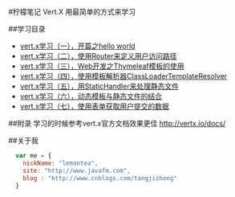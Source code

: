 #柠檬笔记 Vert.X
用最简单的方式来学习

##学习目录
* [vert.x学习（一），开篇之hello world](http://www.cnblogs.com/tangjizhong/p/6197697.html)
* [vert.x学习（二），使用Router来定义用户访问路径](http://www.cnblogs.com/tangjizhong/p/6197778.html)
* [vert.x学习（三），Web开发之Thymeleaf模板的使用](http://www.cnblogs.com/tangjizhong/p/6198291.html)
* [vert.x学习（四），使用模板解析器ClassLoaderTemplateResolver](http://www.cnblogs.com/tangjizhong/p/6201785.html)
* [vert.x学习（五），用StaticHandler来处理静态文件](http://www.cnblogs.com/tangjizhong/p/6202462.html)
* [vert.x学习（六），动态模板与静态文件的结合](http://www.cnblogs.com/tangjizhong/p/6203787.html)
* [vert.x学习（七），使用表单获取用户提交的数据](http://www.cnblogs.com/tangjizhong/p/6206702.html)

##附录
学习的时候参考vert.x官方文档效果更佳 http://vertx.io/docs/


##关于我
```javascript
  var me = {
    nickName: "lemontea",
    site: "http://www.javafm.com",
    blog : "http://www.cnblogs.com/tangjizhong"
  }
```